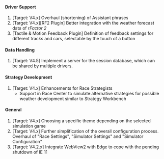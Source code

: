 #### Driver Support
  1. [Target: V4.x] Overhaul (shortening) of Assistant phrases
  2. [Target: V4.x][RF2 Plugin] Better integration with the weather forecast data of *rFactor 2*
  3. [Tactile & Motion Feedback Plugin] Definition of feedback settings for different tracks and cars, selectable by the touch of a button

#### Data Handling
  1. [Target: V4.5] Implement a server for the session database, which can be shared by multiple drivers.
  
#### Strategy Development
  1. [Target: V4.x] Enhancements for Race Strategists
	 - Support in Race Center to simulate alternative strategies for possible weather development similar to Strategy Workbench

#### General
  1. [Target: V4.x] Choosing a specific theme depending on the selected simulation game
  2. [Target: V4.x] Further simplification of the overall configuration process. Overhaul of "Race Settings", "Simulator Settings" and "Simulator Configuration"
  3. [Target: V4.2.x] Integrate WebView2 with Edge to cope with the pending shutdown of IE 11